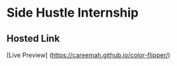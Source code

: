 # Side Hustle Internship

## Hosted Link


[Live Preview] (https://careemah.github.io/color-flipper/)
